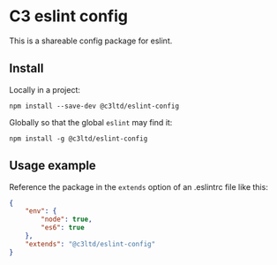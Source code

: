 # C3 eslint config
This is a shareable config package for eslint.

## Install
Locally in a project:

    npm install --save-dev @c3ltd/eslint-config

Globally so that the global `eslint` may find it:

    npm install -g @c3ltd/eslint-config


## Usage example
Reference the package in the `extends` option of an .eslintrc file like this:
```json
{
    "env": {
        "node": true,
        "es6": true
    },
    "extends": "@c3ltd/eslint-config"
}
```